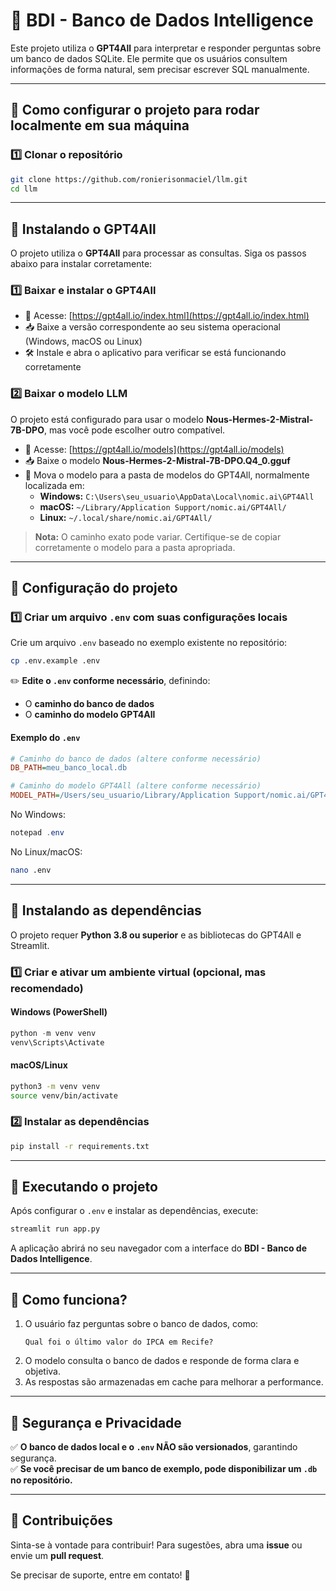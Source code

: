 # 🏦 BDI - Banco de Dados Intelligence

Este projeto utiliza o **GPT4All** para interpretar e responder perguntas sobre um banco de dados SQLite. Ele permite que os usuários consultem informações de forma natural, sem precisar escrever SQL manualmente.

---

## **📌 Como configurar o projeto para rodar localmente em sua máquina**

### **1️⃣ Clonar o repositório**
```bash
git clone https://github.com/ronierisonmaciel/llm.git
cd llm
```

---

## **📌 Instalando o GPT4All**
O projeto utiliza o **GPT4All** para processar as consultas. Siga os passos abaixo para instalar corretamente:

### **1️⃣ Baixar e instalar o GPT4All**
- 🔗 Acesse: [https://gpt4all.io/index.html](https://gpt4all.io/index.html)
- 📥 Baixe a versão correspondente ao seu sistema operacional (Windows, macOS ou Linux)
- 🛠 Instale e abra o aplicativo para verificar se está funcionando corretamente

### **2️⃣ Baixar o modelo LLM**
O projeto está configurado para usar o modelo **Nous-Hermes-2-Mistral-7B-DPO**, mas você pode escolher outro compatível.
- 🔗 Acesse: [https://gpt4all.io/models](https://gpt4all.io/models)
- 📥 Baixe o modelo **Nous-Hermes-2-Mistral-7B-DPO.Q4_0.gguf**
- 🔀 Mova o modelo para a pasta de modelos do GPT4All, normalmente localizada em:
  - **Windows:** `C:\Users\seu_usuario\AppData\Local\nomic.ai\GPT4All`
  - **macOS:** `~/Library/Application Support/nomic.ai/GPT4All/`
  - **Linux:** `~/.local/share/nomic.ai/GPT4All/`

> **Nota:** O caminho exato pode variar. Certifique-se de copiar corretamente o modelo para a pasta apropriada.

---

## **📌 Configuração do projeto**

### **1️⃣ Criar um arquivo `.env` com suas configurações locais**
Crie um arquivo `.env` baseado no exemplo existente no repositório:
```bash
cp .env.example .env
```

✏️ **Edite o `.env` conforme necessário**, definindo:
- O **caminho do banco de dados**
- O **caminho do modelo GPT4All**

#### **Exemplo do `.env`**
```ini
# Caminho do banco de dados (altere conforme necessário)
DB_PATH=meu_banco_local.db

# Caminho do modelo GPT4All (altere conforme necessário)
MODEL_PATH=/Users/seu_usuario/Library/Application Support/nomic.ai/GPT4All/Nous-Hermes-2-Mistral-7B-DPO.Q4_0.gguf
```

No Windows:
```powershell
notepad .env
```
No Linux/macOS:
```bash
nano .env
```

---

## **📌 Instalando as dependências**
O projeto requer **Python 3.8 ou superior** e as bibliotecas do GPT4All e Streamlit.

### **1️⃣ Criar e ativar um ambiente virtual (opcional, mas recomendado)**
#### **Windows (PowerShell)**
```powershell
python -m venv venv
venv\Scripts\Activate
```

#### **macOS/Linux**
```bash
python3 -m venv venv
source venv/bin/activate
```

### **2️⃣ Instalar as dependências**
```bash
pip install -r requirements.txt
```

---

## **📌 Executando o projeto**
Após configurar o `.env` e instalar as dependências, execute:

```bash
streamlit run app.py
```

A aplicação abrirá no seu navegador com a interface do **BDI - Banco de Dados Intelligence**.

---

## **📌 Como funciona?**
1. O usuário faz perguntas sobre o banco de dados, como:
   ```
   Qual foi o último valor do IPCA em Recife?
   ```
2. O modelo consulta o banco de dados e responde de forma clara e objetiva.
3. As respostas são armazenadas em cache para melhorar a performance.

---

## **📌 Segurança e Privacidade**
✅ **O banco de dados local e o `.env` NÃO são versionados**, garantindo segurança.  
✅ **Se você precisar de um banco de exemplo, pode disponibilizar um `.db` no repositório.**  

---

## **📌 Contribuições**
Sinta-se à vontade para contribuir! Para sugestões, abra uma **issue** ou envie um **pull request**.  

Se precisar de suporte, entre em contato! 🚀 
